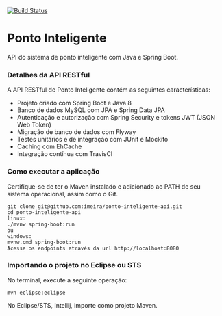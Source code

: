 [![Build Status](https://travis-ci.org/imeira/ponto-inteligente-api.svg?branch=master)](https://travis-ci.org/imeira/ponto-inteligente-api)

# Ponto Inteligente
API do sistema de ponto inteligente com Java e Spring Boot.
### Detalhes da API RESTful
A API RESTful de Ponto Inteligente contém as seguintes características:  
* Projeto criado com Spring Boot e Java 8
* Banco de dados MySQL com JPA e Spring Data JPA
* Autenticação e autorização com Spring Security e tokens JWT (JSON Web Token)
* Migração de banco de dados com Flyway
* Testes unitários e de integração com JUnit e Mockito
* Caching com EhCache
* Integração contínua com TravisCI
### Como executar a aplicação
Certifique-se de ter o Maven instalado e adicionado ao PATH de seu sistema operacional, assim como o Git.
```
git clone git@github.com:imeira/ponto-inteligente-api.git
cd ponto-inteligente-api
linux:
./mvnw spring-boot:run
ou
windows:
mvnw.cmd spring-boot:run
Acesse os endpoints através da url http://localhost:8080
```
### Importando o projeto no Eclipse ou STS
No terminal, execute a seguinte operação:
```
mvn eclipse:eclipse
```
No Eclipse/STS, Intellij, importe como projeto Maven.
